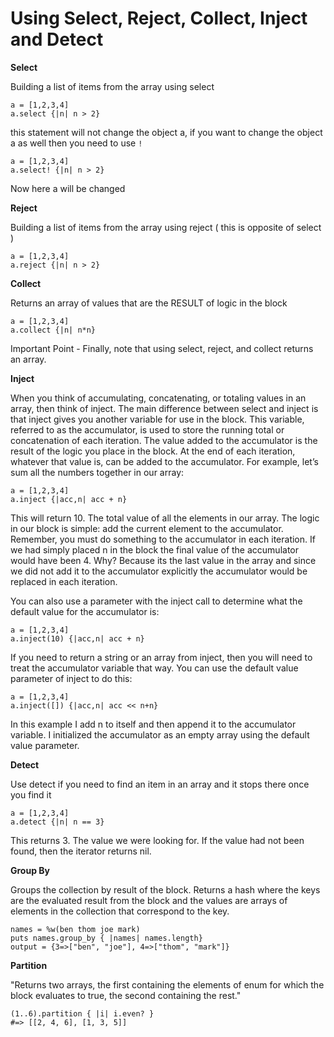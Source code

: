 # Using Select, Reject, Collect, Inject and Detect

**Select**

Building a list of items from the array using select

    a = [1,2,3,4]
    a.select {|n| n > 2}
    
this statement will not change the object a, if you want to change the object
a as well then you need to use `!` 

    a = [1,2,3,4]
    a.select! {|n| n > 2}

Now here a will be changed

**Reject**

Building a list of items from the array using reject ( this is opposite of select )

    a = [1,2,3,4]
    a.reject {|n| n > 2}
    
**Collect**

Returns an array of values that are the RESULT of logic in the block

    a = [1,2,3,4]
    a.collect {|n| n*n}

Important Point - Finally, note that using select, reject, and collect returns an array.

**Inject**

When you think of accumulating, concatenating, or totaling values in an array, 
then think of inject. The main difference between select and inject is that 
inject gives you another variable for use in the block. This variable, 
referred to as the accumulator, is used to store the running total or 
concatenation of each iteration. The value added to the accumulator is the 
result of the logic you place in the block. At the end of each iteration, 
whatever that value is, can be added to the accumulator. 
For example, let’s sum all the numbers together in our array:
	
    a = [1,2,3,4]
    a.inject {|acc,n| acc + n}

This will return 10. The total value of all the elements in our array. 
The logic in our block is simple: add the current element to the accumulator. 
Remember, you must do something to the accumulator in each iteration. 
If we had simply placed n in the block the final value of the accumulator 
would have been 4. Why? Because its the last value in the array and 
since we did not add it to the accumulator explicitly the accumulator would be 
replaced in each iteration.

You can also use a parameter with the inject call to determine 
what the default value for the accumulator is:

    a = [1,2,3,4]
    a.inject(10) {|acc,n| acc + n}

If you need to return a string or an array from inject, then you will need 
to treat the accumulator variable that way. You can use the default value parameter of inject to do this:
	
    a = [1,2,3,4]
    a.inject([]) {|acc,n| acc << n+n}

In this example I add n to itself and then append it to the accumulator variable. I initialized the accumulator as an empty array using the default value parameter.

**Detect**

Use detect if you need to find an item in an array and it stops there once you find it

    a = [1,2,3,4]
    a.detect {|n| n == 3}

This returns 3. The value we were looking for. If the value had not been 
found, then the iterator returns nil.

**Group By**

Groups the collection by result of the block. Returns a hash where the keys are the evaluated result from the block and the values are arrays of elements in the collection that correspond to the key.

    names = %w(ben thom joe mark)   
    puts names.group_by { |names| names.length}
    output = {3=>["ben", "joe"], 4=>["thom", "mark"]}


**Partition**

"Returns two arrays, the first containing the elements of enum for which the block evaluates to true, the second containing the rest."

    (1..6).partition { |i| i.even? }
    #=> [[2, 4, 6], [1, 3, 5]]










